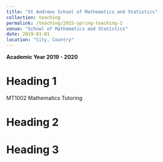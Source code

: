 ```yaml
---
title: "St Andrews School of Mathematics and Statistics"
collection: teaching
permalink: /teaching/2015-spring-teaching-1
venue: "School of Mathematics and Statistics"
date: 2019-01-01
location: "City, Country"
---
```

<b>Academic Year 2019 - 2020</b>


Heading 1
======

MT1002 Mathematics Tutoring

Heading 2
======

Heading 3
======
